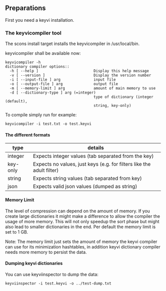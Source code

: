 ## Preparations

First you need a keyvi installation.

### The keyvicompiler tool

The scons install target installs the keyvicompiler in /usr/local/bin.

keyvicompiler shall be available now:

    keyvicompiler -h
    dictionary compiler options::
      -h [ --help ]                         Display this help message
      -v [ --version ]                      Display the version number
      -i [ --input-file ] arg               input file
      -o [ --output-file ] arg              output file
      -m [ --memory-limit ] arg             amount of main memory to use
      -d [ --dictionary-type ] arg (=integer)
                                            type of dictionary (integer (default), 
                                            string, key-only)

To compile simply run for example:

    keyvicompiler -i test.txt -o test.keyvi


#### The different formats

type              | details
----------------- | --------------------------------------------------------------------------------------------- 
integer           | Expects integer values (tab separated from the key)
key-only          | Expects no values, just keys (e.g. for filters like the adult filter)
string            | Expects string values (tab separated from key)
json              | Expects valid json values (dumped as string)


#### Memory Limit

The level of compression can depend on the amount of memory. If you create large dictionaries it might make a difference
 to allow the compiler the usage of more memory. This will not only speedup the sort phase but might also lead to 
 smaller dictionaries in the end. Per default the memory limit is set to 1 GB.
 
Note: The memory limit just sets the amount of memory the keyvi compiler can use for its minimization hashtables, in addition
keyvi dictionary compiler needs more memory to persist the data. 

#### Dumping keyvi dictionaries

You can use keyviinspector to dump the data:

    keyviinspector -i test.keyvi -o ../test-dump.txt